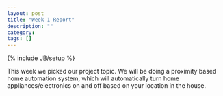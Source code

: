 ```yaml
---
layout: post
title: "Week 1 Report"
description: ""
category: 
tags: []
---
```

{% include JB/setup %}

This week we picked our project topic.  We will be doing a proximity based home automation system, which will automatically turn home appliances/electronics on and off based on your location in the house.
